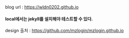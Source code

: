 blog url : https://wldn0202.github.io

#### local에서는 jekyll를 설치해야 테스트할 수 있다.

design 출처 : https://github.com/mzlogin/mzlogin.github.io
